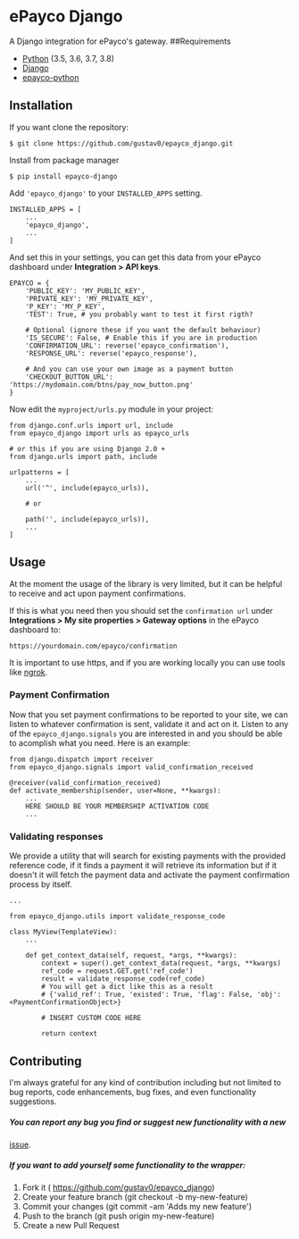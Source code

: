 # ePayco Django

A Django integration for ePayco's gateway.
##Requirements
* [Python](https://www.python.org/) (3.5, 3.6, 3.7, 3.8)
* [Django](https://github.com/django/django)
* [epayco-python](https://github.com/epayco/epayco-python)

## Installation
If you want clone the repository:
```
$ git clone https://github.com/gustav0/epayco_django.git
```

Install from package manager
```
$ pip install epayco-django
```


Add `'epayco_django'` to your `INSTALLED_APPS` setting.
```
INSTALLED_APPS = [
    ...
    'epayco_django',
    ...
]
```

And set this in your settings, you can get this data from your ePayco dashboard under **Integration > API keys**.

```
EPAYCO = {
    'PUBLIC_KEY': 'MY_PUBLIC_KEY',
    'PRIVATE_KEY': 'MY_PRIVATE_KEY',
    'P_KEY': 'MY_P_KEY',
    'TEST': True, # you probably want to test it first rigth?
    
    # Optional (ignore these if you want the default behaviour)
    'IS_SECURE': False, # Enable this if you are in production
    'CONFIRMATION_URL': reverse('epayco_confirmation'),
    'RESPONSE_URL': reverse('epayco_response'),
    
    # And you can use your own image as a payment button
    'CHECKOUT_BUTTON_URL': 'https://mydomain.com/btns/pay_now_button.png'
}
```
Now edit the `myproject/urls.py` module in your project:

```
from django.conf.urls import url, include
from epayco_django import urls as epayco_urls

# or this if you are using Django 2.0 +
from django.urls import path, include

urlpatterns = [
    ...
    url('^', include(epayco_urls)),
    
    # or 
    
    path('', include(epayco_urls)),
    ...
]
```
## Usage
At the moment the usage of the library is very limited, but it can be helpful 
to receive and act upon payment confirmations.

If this is what you need then you should set the `confirmation url` under 
**Integrations > My site properties > Gateway options** in the ePayco dashboard to:

```
https://yourdomain.com/epayco/confirmation
```
It is important to use https, and if you are working locally you can use tools 
like [ngrok](https://ngrok.com/).

### Payment Confirmation

Now that you set payment confirmations to be reported to your site, we can listen 
to whatever confirmation is sent, validate it and act on it. Listen to any of the 
`epayco_django.signals` you are interested in and you should be able to acomplish 
what you need. Here is an example:
```
from django.dispatch import receiver
from epayco_django.signals import valid_confirmation_received

@receiver(valid_confirmation_received)
def activate_membership(sender, user=None, **kwargs):
    ...
    HERE SHOULD BE YOUR MEMBERSHIP ACTIVATION CODE
    ...
```

### Validating responses
We provide a utility that will search for existing payments with the provided 
reference code, if it finds a payment it will retrieve its information but if 
it doesn't it will fetch the payment data and activate the payment confirmation 
process by itself.

```
...

from epayco_django.utils import validate_response_code

class MyView(TemplateView):
    ...
    
    def get_context_data(self, request, *args, **kwargs):
        context = super().get_context_data(request, *args, **kwargs)
        ref_code = request.GET.get('ref_code')
        result = validate_response_code(ref_code)
        # You will get a dict like this as a result
        # {'valid_ref': True, 'existed': True, 'flag': False, 'obj': <PaymentConfirmationObject>}

        # INSERT CUSTOM CODE HERE

        return context
```

## Contributing
I'm always grateful for any kind of contribution including but not limited to bug 
reports, code enhancements, bug fixes, and even functionality suggestions.

##### You can report any bug you find or suggest new functionality with a new 
[issue](https://github.com/gustav0/epayco_django/issues).

##### If you want to add yourself some functionality to the wrapper:
1. Fork it ( https://github.com/gustav0/epayco_django)
2. Create your feature branch (git checkout -b my-new-feature)
3. Commit your changes (git commit -am 'Adds my new feature')
4. Push to the branch (git push origin my-new-feature)
5. Create a new Pull Request